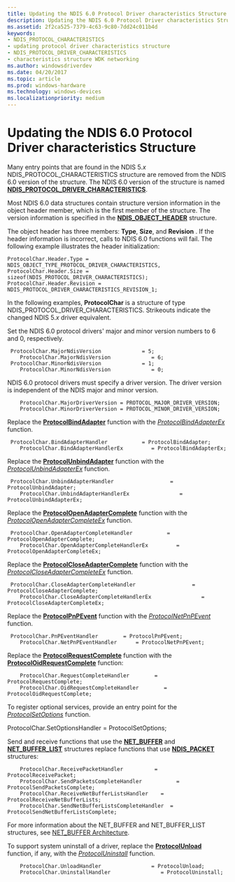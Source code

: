 ```yaml
---
title: Updating the NDIS 6.0 Protocol Driver characteristics Structure
description: Updating the NDIS 6.0 Protocol Driver characteristics Structure
ms.assetid: 2f2ca525-7379-4c63-9c80-7dd24c011b4d
keywords:
- NDIS_PROTOCOL_CHARACTERISTICS
- updating protocol driver characteristics structure
- NDIS_PROTOCOL_DRIVER_CHARACTERISTICS
- characteristics structure WDK networking
ms.author: windowsdriverdev
ms.date: 04/20/2017
ms.topic: article
ms.prod: windows-hardware
ms.technology: windows-devices
ms.localizationpriority: medium
---
```


# Updating the NDIS 6.0 Protocol Driver characteristics Structure





Many entry points that are found in the NDIS 5.*x* NDIS\_PROTOCOL\_CHARACTERISTICS structure are removed from the NDIS 6.0 version of the structure. The NDIS 6.0 version of the structure is named [**NDIS\_PROTOCOL\_DRIVER\_CHARACTERISTICS**](https://msdn.microsoft.com/library/windows/hardware/ff566825).

Most NDIS 6.0 data structures contain structure version information in the object header member, which is the first member of the structure. The version information is specified in the [**NDIS\_OBJECT\_HEADER**](https://msdn.microsoft.com/library/windows/hardware/ff566588) structure.

The object header has three members: **Type**, **Size**, and **Revision** . If the header information is incorrect, calls to NDIS 6.0 functions will fail. The following example illustrates the header initialization:

```
ProtocolChar.Header.Type = NDIS_OBJECT_TYPE_PROTOCOL_DRIVER_CHARACTERISTICS,
ProtocolChar.Header.Size = sizeof(NDIS_PROTOCOL_DRIVER_CHARACTERISTICS);
ProtocolChar.Header.Revision = NDIS_PROTOCOL_DRIVER_CHARACTERISTICS_REVISION_1;
```

In the following examples, **ProtocolChar** is a structure of type NDIS\_PROTOCOL\_DRIVER\_CHARACTERISTICS. Strikeouts indicate the changed NDIS 5.*x* driver equivalent.

Set the NDIS 6.0 protocol drivers' major and minor version numbers to 6 and 0, respectively.

```
 ProtocolChar.MajorNdisVersion             = 5;
    ProtocolChar.MajorNdisVersion             = 6;
 ProtocolChar.MinorNdisVersion             = 1;
    ProtocolChar.MinorNdisVersion             = 0;
```

NDIS 6.0 protocol drivers must specify a driver version. The driver version is independent of the NDIS major and minor version.

```
    ProtocolChar.MajorDriverVersion = PROTOCOL_MAJOR_DRIVER_VERSION;
    ProtocolChar.MinorDriverVersion = PROTOCOL_MINOR_DRIVER_VERSION;
```

Replace the [**ProtocolBindAdapter**](https://msdn.microsoft.com/library/windows/hardware/ff562465) function with the [*ProtocolBindAdapterEx*](https://msdn.microsoft.com/library/windows/hardware/ff570220) function.

```
 ProtocolChar.BindAdapterHandler           = ProtocolBindAdapter;
    ProtocolChar.BindAdapterHandlerEx         = ProtocolBindAdapterEx;
```

Replace the [**ProtocolUnbindAdapter**](https://msdn.microsoft.com/library/windows/hardware/ff563260) function with the [*ProtocolUnbindAdapterEx*](https://msdn.microsoft.com/library/windows/hardware/ff570278) function.

```
 ProtocolChar.UnbindAdapterHandler                  = ProtocolUnbindAdapter;
    ProtocolChar.UnbindAdapterHandlerEx                = ProtocolUnbindAdapterEx;
```

Replace the [**ProtocolOpenAdapterComplete**](https://msdn.microsoft.com/library/windows/hardware/ff563238) function with the [*ProtocolOpenAdapterCompleteEx*](https://msdn.microsoft.com/library/windows/hardware/ff570265) function.

```
 ProtocolChar.OpenAdapterCompleteHandler           = ProtocolOpenAdapterComplete;
    ProtocolChar.OpenAdapterCompleteHandlerEx         = ProtocolOpenAdapterCompleteEx;
```

Replace the [**ProtocolCloseAdapterComplete**](https://msdn.microsoft.com/library/windows/hardware/ff562502) function with the [*ProtocolCloseAdapterCompleteEx*](https://msdn.microsoft.com/library/windows/hardware/ff570236) function.

```
 ProtocolChar.CloseAdapterCompleteHandler                  = ProtocolCloseAdapterComplete;
    ProtocolChar.CloseAdapterCompleteHandlerEx                = ProtocolCloseAdapterCompleteEx;
```

Replace the [**ProtocolPnPEvent**](https://msdn.microsoft.com/library/windows/hardware/ff563243) function with the [*ProtocolNetPnPEvent*](https://msdn.microsoft.com/library/windows/hardware/ff570263) function.

```
 ProtocolChar.PnPEventHandler        = ProtocolPnPEvent;
    ProtocolChar.NetPnPEventHandler      = ProtocolNetPnPEvent;
```

Replace the [**ProtocolRequestComplete**](https://msdn.microsoft.com/library/windows/hardware/ff563254) function with the [**ProtocolOidRequestComplete**](https://msdn.microsoft.com/library/windows/hardware/ff570264) function:

```
    ProtocolChar.RequestCompleteHandler        = ProtocolRequestComplete;
    ProtocolChar.OidRequestCompleteHandler        = ProtocolOidRequestComplete;
```

To register optional services, provide an entry point for the [*ProtocolSetOptions*](https://msdn.microsoft.com/library/windows/hardware/ff570269) function.

ProtocolChar.SetOptionsHandler = ProtocolSetOptions;

Send and receive functions that use the [**NET\_BUFFER**](https://msdn.microsoft.com/library/windows/hardware/ff568376) and [**NET\_BUFFER\_LIST**](https://msdn.microsoft.com/library/windows/hardware/ff568388) structures replace functions that use [**NDIS\_PACKET**](https://msdn.microsoft.com/library/windows/hardware/ff557086) structures:

```
    ProtocolChar.ReceivePacketHandler          = ProtocolReceivePacket;
    ProtocolChar.SendPacketsCompleteHandler           = ProtocolSendPacketsComplete;
    ProtocolChar.ReceiveNetBufferListsHandler    = ProtocolReceiveNetBufferLists;
    ProtocolChar.SendNetBufferListsCompleteHandler  = ProtocolSendNetBufferListsComplete;
```

For more information about the NET\_BUFFER and NET\_BUFFER\_LIST structures, see [NET\_BUFFER Architecture](net-buffer-architecture.md).

To support system uninstall of a driver, replace the [**ProtocolUnload**](https://msdn.microsoft.com/library/windows/hardware/ff563261) function, if any, with the [*ProtocolUninstall*](https://msdn.microsoft.com/library/windows/hardware/ff570279) function.

```
    ProtocolChar.UnloadHandler                = ProtocolUnload;
    ProtocolChar.UninstallHandler                = ProtocolUninstall;
```

 

 





